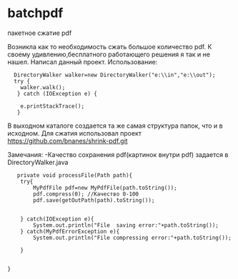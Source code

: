 # batchpdf
пакетное сжатие pdf

Возникла как то необходимость сжать большое количество pdf. К своему удивлению,бесплатного работающего решения я так и не нашел. Написал данный проект.
Использование:




      DirectoryWalker walker=new DirectoryWalker("e:\\in","e:\\out");
      try {
        walker.walk();
       } catch (IOException e) {
       
        e.printStackTrace();
       }
 В выходном каталоге создается та же самая структура папок, что и в исходном.
 Для сжатия использовал проект https://github.com/bnanes/shrink-pdf.git
 
 Замечания:
 -Качество сохранения pdf(картинок внутри pdf) задается в DirectoryWalker.java
 
       private void processFile(Path path){
        try{
            MyPdfFile pdf=new MyPdfFile(path.toString());
            pdf.compress(0); //Качество 0-100
            pdf.save(getOutPath(path).toString());
       

        } catch(IOException e){
            System.out.println("File  saving error:"+path.toString());
        } catch(MyPdfErrorException e){
            System.out.println("File compressing error:"+path.toString());
          
        }
       
      
    }
 
 
 




